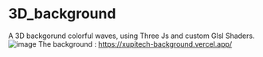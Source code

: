﻿# 3D_background
 A 3D backgorund colorful waves, using Three Js and custom Glsl Shaders.
![image](https://github.com/user-attachments/assets/bafeb3f2-b1ef-4529-bdb5-25689dad180b)
The background : https://xupitech-background.vercel.app/
